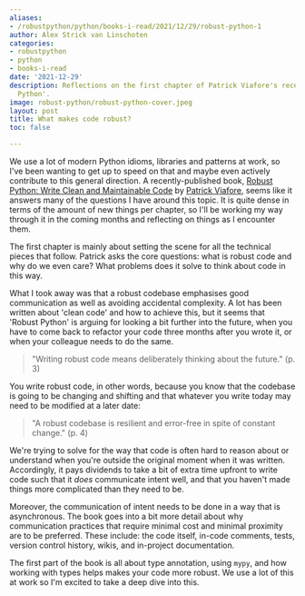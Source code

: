 ```yaml
---
aliases:
- /robustpython/python/books-i-read/2021/12/29/robust-python-1
author: Alex Strick van Linschoten
categories:
- robustpython
- python
- books-i-read
date: '2021-12-29'
description: Reflections on the first chapter of Patrick Viafore's recent book, 'Robust
  Python'.
image: robust-python/robust-python-cover.jpeg
layout: post
title: What makes code robust?
toc: false

---
```


We use a lot of modern Python idioms, libraries and patterns at work, so I've been wanting to get up to speed on that and maybe even actively contribute to this general direction. A recently-published book, [Robust Python: Write Clean and Maintainable Code](https://www.amazon.com/Robust-Python-Patrick-Viafore-ebook-dp-B09982C9FX/dp/B09982C9FX/ref=mt_other?qid=&me=&tag=soumet-20&_encoding=UTF8) by [Patrick Viafore](https://www.linkedin.com/in/patviafore/), seems like it answers many of the questions I have around this topic. It is quite dense in terms of the amount of new things per chapter, so I'll be working my way through it in the coming months and reflecting on things as I encounter them.

The first chapter is mainly about setting the scene for all the technical pieces that follow. Patrick asks the core questions: what is robust code and why do we even care? What problems does it solve to think about code in this way.

What I took away was that a robust codebase emphasises good communication as well as avoiding accidental complexity. A lot has been written about 'clean code' and how to achieve this, but it seems that 'Robust Python' is arguing for looking a bit further into the future, when you have to come back to refactor your code three months after you wrote it, or when your colleague needs to do the same.

> "Writing robust code means deliberately thinking about the future." (p. 3)

You write robust code, in other words, because you know that the codebase is going to be changing and shifting and that whatever you write today may need to be modified at a later date:

> "A robust codebase is resilient and error-free in spite of constant change." (p. 4)

We're trying to solve for the way that code is often hard to reason about or understand when you're outside the original moment when it was written. Accordingly, it pays dividends to take a bit of extra time upfront to write code such that it *does* communicate intent well, and that you haven't made things more complicated than they need to be. 

Moreover, the communication of intent needs to be done in a way that is asynchronous. The book goes into a bit more detail about why communication practices that require minimal cost and minimal proximity are to be preferred. These include: the code itself, in-code comments, tests, version control history, wikis, and in-project documentation.

The first part of the book is all about type annotation, using `mypy`, and how working with types helps makes your code more robust. We use a lot of this at work so I'm excited to take a deep dive into this.
